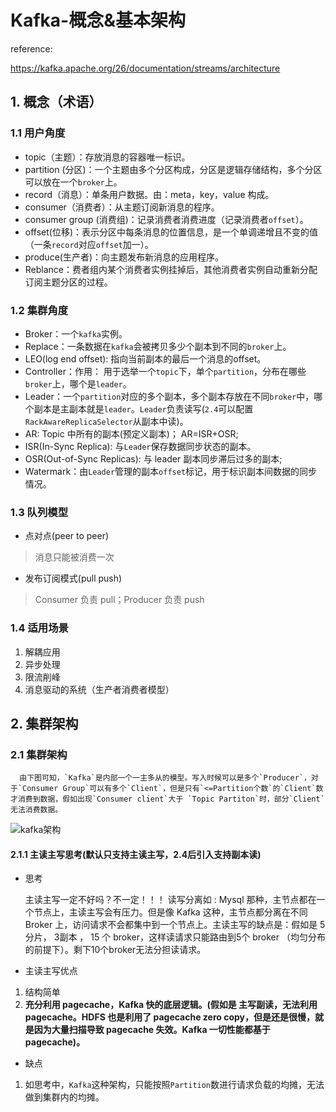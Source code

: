 # Kafka-概念&基本架构

reference:

 https://kafka.apache.org/26/documentation/streams/architecture

## 1. 概念（术语）

### 1.1 用户角度

- topic（主题）：存放消息的容器唯一标识。
- partition (分区)：一个主题由多个分区构成，分区是逻辑存储结构，多个分区可以放在一个`broker`上。
- record（消息）：单条用户数据。由：meta，key，value 构成。
- consumer（消费者）：从主题订阅新消息的程序。
- consumer group (消费组)：记录消费者消费进度（记录消费者`offset`）。
- offset(位移)：表示分区中每条消息的位置信息，是一个单调递增且不变的值（一条`record`对应`offset`加一）。
- produce(生产者)：向主题发布新消息的应用程序。
- Reblance：费者组内某个消费者实例挂掉后，其他消费者实例自动重新分配订阅主题分区的过程。

### 1.2 集群角度

- Broker：一个`kafka`实例。
- Replace：一条数据在`kafka`会被拷贝多少个副本到不同的`broker`上。
- LEO(log end offset): 指向当前副本的最后一个消息的offset。
- Controller：作用： 用于选举一个`topic`下，单个`partition`，分布在哪些`broker`上，哪个是`leader`。
- Leader：一个`partition`对应的多个副本，多个副本存放在不同`broker`中，哪个副本是主副本就是`leader`。`Leader`负责读写(`2.4`可以配置`RackAwareReplicaSelector`从副本中读)。
- AR: Topic 中所有的副本(预定义副本)； AR=ISR+OSR;
- ISR(In-Sync Replica):  与`Leader`保存数据同步状态的副本。
- OSR(Out-of-Sync Replicas): 与 leader 副本同步滞后过多的副本;
- Watermark：由`Leader`管理的副本`offset`标记，用于标识副本间数据的同步情况。


### 1.3 队列模型

- 点对点(peer to peer)

> 消息只能被消费一次

- 发布订阅模式(pull push)

> Consumer 负责 pull；Producer 负责 push

### 1.4 适用场景

1. 解耦应用
2. 异步处理
3. 限流削峰
4. 消息驱动的系统（生产者消费者模型）

## 2. 集群架构

### 2.1 集群架构

      由下图可知，`Kafka`是内部一个一主多从的模型。写入时候可以是多个`Producer`，对于`Consumer Group`可以有多个`Client`，但是只有`<=Partition个数`的`Client`数才消费到数据，假如出现`Consumer client`大于 `Topic Partiton`时，部分`Client`无法消费数据。



![kafka架构](https://github.com/Whojohn/learn/blob/master/kafkalearn/docs/pic/kafak_architecture.svg?raw=true)

#### 2.1.1 主读主写思考(默认只支持主读主写，2.4后引入支持副本读)

- 思考

  主读主写一定不好吗？不一定！！！ 读写分离如 : Mysql 那种，主节点都在一个节点上，主读主写会有压力。但是像 Kafka 这种，主节点都分离在不同 Broker 上，访问请求不会都集中到一个节点上。主读主写的缺点是：假如是 5 分片， 3副本 ， 15 个 broker，这样读请求只能路由到5个 broker （均匀分布的前提下）。剩下10个broker无法分担读请求。

- 主读主写优点

1. 结构简单
2. **充分利用 pagecache，Kafka 快的底层逻辑。(假如是 主写副读，无法利用 pagecache。HDFS 也是利用了 pagecache zero copy，但是还是很慢，就是因为大量扫描导致 pagecache 失效。Kafka 一切性能都基于 pagecache)。**

- 缺点

1. 如思考中，`Kafka`这种架构，只能按照`Partition`数进行请求负载的均摊，无法做到集群内的均摊。
